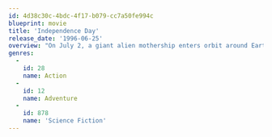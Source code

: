 ```yaml
---
id: 4d38c30c-4bdc-4f17-b079-cc7a50fe994c
blueprint: movie
title: 'Independence Day'
release_date: '1996-06-25'
overview: "On July 2, a giant alien mothership enters orbit around Earth and deploys several dozen saucer-shaped 'destroyer' spacecraft that quickly lay waste to major cities around the planet. On July 3, the United States conducts a coordinated counterattack that fails. On July 4, a plan is devised to gain access to the interior of the alien mothership in space, in order to plant a nuclear missile."
genres:
  -
    id: 28
    name: Action
  -
    id: 12
    name: Adventure
  -
    id: 878
    name: 'Science Fiction'
---
```

